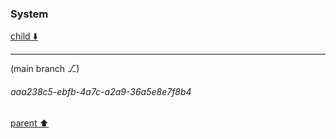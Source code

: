### System

[child ⬇️](#aaa238c5-ebfb-4a7c-a2a9-36a5e8e7f8b4)

---

(main branch ⎇)
###### aaa238c5-ebfb-4a7c-a2a9-36a5e8e7f8b4
[parent ⬆️](#3f14cc08-f4b7-4f8c-8004-80585ceb35cb)
